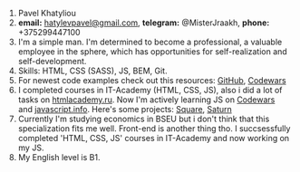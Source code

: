 1. Pavel Khatyliou
2. **email:** hatylevpavel@gmail.com, **telegram:** @MisterJraakh, **phone:** +375299447100
3. I'm a simple man. I'm determined to become a professional, a valuable employee in the sphere, which has opportunities for self-realization and self-development.
4. Skills: HTML, CSS (SASS), JS, BEM, Git.
5. For newest code examples check out this resources: [GitHub](https://github.com/FightingRobot), [Codewars](https://www.codewars.com/users/FightingRobot)
6. I completed courses in IT-Academy (HTML, CSS, JS), also i did a lot of tasks on [htmlacademy.ru](https://htmlacademy.ru/profile/id1011631). Now I'm actively learning JS on [Codewars](https://www.codewars.com/users/FightingRobot) and [javascript.info](https://javascript.info/). Here's some projects: [Square](https://github.com/FightingRobot/square), [Saturn](https://github.com/FightingRobot/saturn)
7. Currently I'm studying economics in BSEU but i don't think that this specialization fits me well. Front-end is another thing tho. I succsessfully completed 'HTML, CSS, JS' courses in IT-Academy and now working on my JS.
8. My English level is B1.